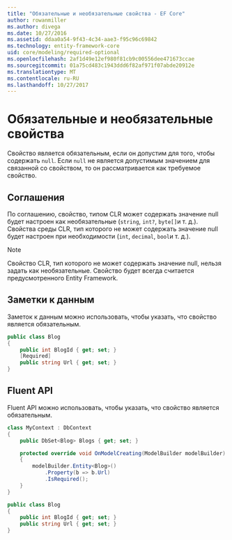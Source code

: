 ```yaml
---
title: "Обязательные и необязательные свойства - EF Core"
author: rowanmiller
ms.author: divega
ms.date: 10/27/2016
ms.assetid: ddaa0a54-9f43-4c34-aae3-f95c96c69842
ms.technology: entity-framework-core
uid: core/modeling/required-optional
ms.openlocfilehash: 2af1d49e12ef980f81cb9c00556dee471673ccae
ms.sourcegitcommit: 01a75cd483c1943ddd6f82af971f07abde20912e
ms.translationtype: MT
ms.contentlocale: ru-RU
ms.lasthandoff: 10/27/2017
---
```

# <a name="required-and-optional-properties"></a>Обязательные и необязательные свойства

Свойство является обязательным, если он допустим для того, чтобы содержать `null`. Если `null` не является допустимым значением для связанной со свойством, то он рассматривается как требуемое свойство.

## <a name="conventions"></a>Соглашения

По соглашению, свойство, типом CLR может содержать значение null будет настроен как необязательные (`string`, `int?`, `byte[]`и т. д.). Свойства среды CLR, тип которого не может содержать значение null будет настроен при необходимости (`int`, `decimal`, `bool`и т. д.).

> [!NOTE]  
> Свойство CLR, тип которого не может содержать значение null, нельзя задать как необязательные. Свойство будет всегда считается предусмотренного Entity Framework.

## <a name="data-annotations"></a>Заметки к данным

Заметок к данным можно использовать, чтобы указать, что свойство является обязательным.

<!-- [!code-csharp[Main](samples/core/Modeling/DataAnnotations/Samples/Required.cs?highlight=4)] -->
``` csharp
public class Blog
{
    public int BlogId { get; set; }
    [Required]
    public string Url { get; set; }
}
```

## <a name="fluent-api"></a>Fluent API

Fluent API можно использовать, чтобы указать, что свойство является обязательным.

<!-- [!code-csharp[Main](samples/core/Modeling/FluentAPI/Samples/Required.cs?highlight=7,8,9)] -->
``` csharp
class MyContext : DbContext
{
    public DbSet<Blog> Blogs { get; set; }

    protected override void OnModelCreating(ModelBuilder modelBuilder)
    {
        modelBuilder.Entity<Blog>()
            .Property(b => b.Url)
            .IsRequired();
    }
}

public class Blog
{
    public int BlogId { get; set; }
    public string Url { get; set; }
}
```
